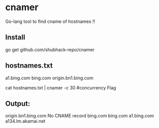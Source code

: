 # cnamer
Go-lang tool to find cname of hostnames !!

Install 
----------
go get github.com/shubhack-repo/cnamer

hostnames.txt
---
a1.bing.com
bing.com
origin.bn1.bing.com

cat hostnames.txt | cnamer -c 30 #concurrency Flag

Output:
---
origin.bn1.bing.com No CNAME record
bing.com bing.com
a1.bing.com a134.lm.akamai.net
